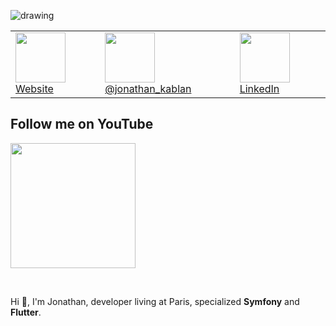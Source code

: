 <!--
**jonathankablan/jonathankablan** is a ✨ _special_ ✨ repository because its `README.md` (this file) appears on your GitHub profile.

Here are some ideas to get you started:

- 🔭 I’m currently working on ...
- 🌱 I’m currently learning ...
- 👯 I’m looking to collaborate on ...
- 🤔 I’m looking for help with ...
- 💬 Ask me about ...
- 📫 How to reach me: ...
- 😄 Pronouns: ...
- ⚡ Fun fact: ...
-->

![drawing](https://github.com/jonathankablan/jonathankablan/blob/master/affiche.png)

<table style="width:100%">
  <tr>
    <td>
        <img src="https://cdn4.iconfinder.com/data/icons/social-messaging-ui-color-shapes-2-free/128/social-linkedin-circle-512.png" width="80">
        <a href="https://devsprof.fr" target="_blank">Website</a>
    </td>
    <td>
        <img src="https://cdn4.iconfinder.com/data/icons/social-messaging-ui-color-shapes-2-free/128/social-linkedin-circle-512.png" width="80">
        <a href="https://twitter.com/intent/follow?screen_name=jonathan_kablan&tw_p=followbutton" target="_blank">@jonathan_kablan</a>
    </td>
    <td>
        <img src="https://cdn4.iconfinder.com/data/icons/social-messaging-ui-color-shapes-2-free/128/social-linkedin-circle-512.png" width="80">
        <a href="https://www.linkedin.com/in/jonathankablan/" target="_blank">LinkedIn</a>
    </td>
  </tr>
</table>

<p align="left">
  <h2> Follow me on YouTube </h2>  
  <a href="https://www.youtube.com/channel/UC86YR5q3LHTqp7jfavzMhZQ?view_as=subscriber" target="_blank">
    <img src="https://filsdelacharite.org/wp-content/uploads/2020/04/abonnement-youtube.png" width="200">
  </a>
</p><br>

Hi 👋, I'm Jonathan, developer living at Paris, specialized **Symfony** and **Flutter**.

